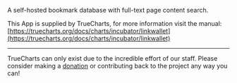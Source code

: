 A self-hosted bookmark database with full-text page content search.

This App is supplied by TrueCharts, for more information visit the manual: [https://truecharts.org/docs/charts/incubator/linkwallet](https://truecharts.org/docs/charts/incubator/linkwallet)

---

TrueCharts can only exist due to the incredible effort of our staff.
Please consider making a [donation](https://truecharts.org/docs/about/sponsor) or contributing back to the project any way you can!
